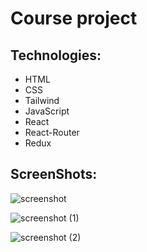 # Course project

<h2>Technologies:</h2>
<ul>
  <li>HTML</li>
  <li>CSS</li>
  <li>Tailwind</li>
  <li>JavaScript</li>
  <li>React</li>
  <li>React-Router</li>
  <li>Redux</li>
</ul>

<h2>ScreenShots:</h2>

![screenshot](https://github.com/Kris1027/fast-react-pizza/assets/120410235/436f7c54-8d5e-4ae5-a779-3c1374c4011e)

![screenshot (1)](https://github.com/Kris1027/fast-react-pizza/assets/120410235/4bc5a590-98f3-479f-96f4-5238404d7243)

![screenshot (2)](https://github.com/Kris1027/fast-react-pizza/assets/120410235/2efd1006-8209-4beb-82a3-7235f3f13d4a)

